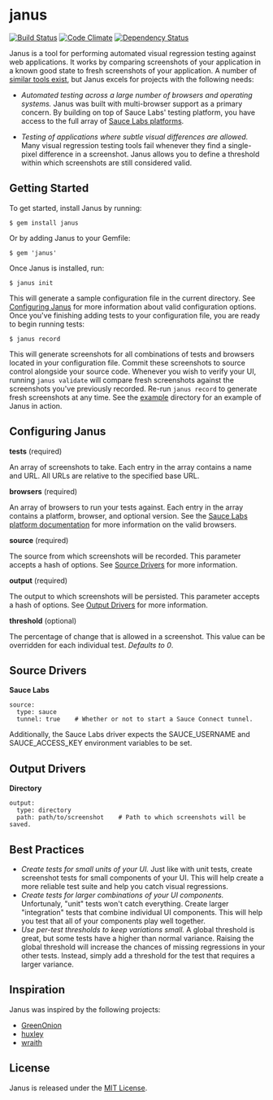 janus
=====

[![Build Status](https://travis-ci.org/bradgignac/janus.png?branch=master)](https://travis-ci.org/bradgignac/janus)
[![Code Climate](https://codeclimate.com/github/bradgignac/janus.png)](https://codeclimate.com/github/bradgignac/janus)
[![Dependency Status](https://gemnasium.com/bradgignac/janus.png)](https://gemnasium.com/bradgignac/janus)

Janus is a tool for performing automated visual regression testing against web
applications. It works by comparing screenshots of your application in a known
good state to fresh screenshots of your application. A number of [similar tools exist](#inspiration),
but Janus excels for projects with the following needs:

- *Automated testing across a large number of browsers and operating systems.*
Janus was built with multi-browser support as a primary concern. By building on top
of Sauce Labs' testing platform, you have access to the full array of [Sauce Labs platforms](https://saucelabs.com/docs/platforms).

- *Testing of applications where subtle visual differences are allowed.*
Many visual regression testing tools fail whenever they find a single-pixel
difference in a screenshot. Janus allows you to define a threshold within which
screenshots are still considered valid.

## Getting Started

To get started, install Janus by running:

    $ gem install janus

Or by adding Janus to your Gemfile:

    $ gem 'janus'

Once Janus is installed, run:

    $ janus init

This will generate a sample configuration file in the current directory. See
[Configuring Janus](#configuring-janus) for more information about valid configuration
options. Once you've finishing adding tests to your configuration file, you are
ready to begin running tests:

    $ janus record

This will generate screenshots for all combinations of tests and browsers located
in your configuration file. Commit these screenshots to source control alongside
your source code. Whenever you wish to verify your UI, running `janus validate`
will compare fresh screenshots against the screenshots you've previously recorded.
Re-run `janus record` to generate fresh screenshots at any time. See the [example](example)
directory for an example of Janus in action.

## Configuring Janus

**tests** (required)

An array of screenshots to take. Each entry in the array contains a name and
URL. All URLs are relative to the specified base URL.

**browsers** (required)

An array of browsers to run your tests against. Each entry in the array contains
a platform, browser, and optional version. See the [Sauce Labs platform documentation](https://saucelabs.com/docs/platforms)
for more information on the valid browsers.

**source** (required)

The source from which screenshots will be recorded. This parameter accepts a hash
of options. See [Source Drivers](#source-drivers) for more information.

**output** (required)

The output to which screenshots will be persisted. This parameter accepts a hash
of options. See [Output Drivers](#output-drivers) for more information.

**threshold** (optional)

The percentage of change that is allowed in a screenshot. This value can be
overridden for each individual test. *Defaults to 0*.

## Source Drivers

**Sauce Labs**

```
source:
  type: sauce
  tunnel: true    # Whether or not to start a Sauce Connect tunnel.
```

Additionally, the Sauce Labs driver expects the SAUCE_USERNAME and SAUCE_ACCESS_KEY
environment variables to be set.

## Output Drivers

**Directory**

```
output:
  type: directory
  path: path/to/screenshot    # Path to which screenshots will be saved.
```

## Best Practices

- *Create tests for small units of your UI.* Just like with unit tests, create
screenshot tests for small components of your UI. This will help create a more
reliable test suite and help you catch visual regressions.
- *Create tests for larger combinations of your UI components.* Unfortunaly, "unit"
tests won't catch everything. Create larger "integration" tests that combine
individual UI components. This will help you test that all of your components play
well together.
- *Use per-test thresholds to keep variations small.* A global threshold is great,
but some tests have a higher than normal variance. Raising the global threshold
will increase the chances of missing regressions in your other tests. Instead,
simply add a threshold for the test that requires a larger variance.

## Inspiration

Janus was inspired by the following projects:

- [GreenOnion](http://intridea.github.io/green_onion)
- [huxley](https://github.com/facebook/huxley)
- [wraith](https://github.com/BBC-News/wraith)

## License

Janus is released under the [MIT License](LICENSE).
